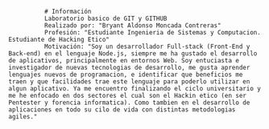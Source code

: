               # Información
              Laboratorio basico de GIT y GITHUB
              Realizado por: "Bryant Aldonso Moncada Contreras"
              Profesión: "Estudiante Ingenieria de Sistemas y Computacion. Estudiante de Hacking Etico"
              Motivación: "Soy un desarrollador Full-stack (Front-End y Back-end) en el lenguaje Node.js, siempre me ha gustado el desarrollo de aplicativos, principalmente en entornos Web. Soy entuciasta e investigador de nuevas tecnologias de desarrollo, me gusta aprender lenguajes nuevos de programacion, e identificar que beneficios me traen y que facilidades trae este lenguaje para poderlo utilizar en algun aplicativo. Ya me encuentro finalizando el ciclo universitario y me he enfocado en dos sectores el cual son el Hackin etico (en ser Pentester y forencia informatica). Como tambien en el desarrollo de aplicaciones en todo su cilo de vida con distintas metodologias agiles."